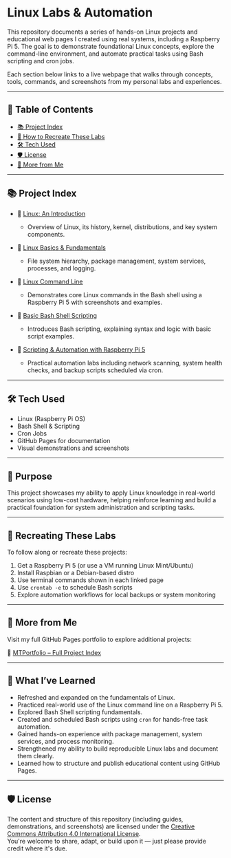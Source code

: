 # Linux Labs & Automation

This repository documents a series of hands-on Linux projects and educational web pages I created using real systems, including a Raspberry Pi 5. The goal is to demonstrate foundational Linux concepts, explore the command-line environment, and automate practical tasks using Bash scripting and cron jobs.

Each section below links to a live webpage that walks through concepts, tools, commands, and screenshots from my personal labs and experiences.

---

## 📖 Table of Contents
- [📚 Project Index](#project-index)
- [🔁 How to Recreate These Labs](#-how-to-recreate-these-labs)
- [🛠️ Tech Used](#-tech-used)
- [🛡️ License](#-license)
- [📁 More from Me](#more-from-me)


---

## 📚 Project Index

- 🔹 [Linux: An Introduction](https://mark-thompson01.github.io/MTPortfolio/Current%20Projects%20&%20Studies/Linux/)
  - Overview of Linux, its history, kernel, distributions, and key system components.

- 🔹 [Linux Basics & Fundamentals](https://mark-thompson01.github.io/MTPortfolio/Current%20Projects%20&%20Studies/Linux%20Basics%20&%20Fundamentals/)
  - File system hierarchy, package management, system services, processes, and logging.

- 🔹 [Linux Command Line](https://mark-thompson01.github.io/MTPortfolio/Current%20Projects%20&%20Studies/Linux%20Command-Line/)
  - Demonstrates core Linux commands in the Bash shell using a Raspberry Pi 5 with screenshots and examples.

- 🔹 [Basic Bash Shell Scripting](https://mark-thompson01.github.io/MTPortfolio/Current%20Projects%20&%20Studies/Basic%20Bash%20Shell%20Scripting/)
  - Introduces Bash scripting, explaining syntax and logic with basic script examples.

- 🔹 [Scripting & Automation with Raspberry Pi 5](https://mark-thompson01.github.io/MTPortfolio/Current%20Projects%20&%20Studies/Scripting%20&%20Automation%20Project%20with%20Raspberry%20Pi%205/)
  - Practical automation labs including network scanning, system health checks, and backup scripts scheduled via cron.

---

## 🛠️ Tech Used

- Linux (Raspberry Pi OS)
- Bash Shell & Scripting
- Cron Jobs
- GitHub Pages for documentation
- Visual demonstrations and screenshots

---

## 🧭 Purpose

This project showcases my ability to apply Linux knowledge in real-world scenarios using low-cost hardware, helping reinforce learning and build a practical foundation for system administration and scripting tasks.

---

## 🔁 Recreating These Labs

To follow along or recreate these projects:

1. Get a Raspberry Pi 5 (or use a VM running Linux Mint/Ubuntu)
2. Install Raspbian or a Debian-based distro
3. Use terminal commands shown in each linked page
4. Use `crontab -e` to schedule Bash scripts
5. Explore automation workflows for local backups or system monitoring

---

## 📁 More from Me

Visit my full GitHub Pages portfolio to explore additional projects:

🔗 [MTPortfolio – Full Project Index](https://mark-thompson01.github.io/MTPortfolio/)

---

## 📘 What I’ve Learned

- Refreshed and expanded on the fundamentals of Linux.
- Practiced real-world use of the Linux command line on a Raspberry Pi 5.
- Explored Bash Shell scripting fundamentals.
- Created and scheduled Bash scripts using `cron` for hands-free task automation.
- Gained hands-on experience with package management, system services, and process monitoring.
- Strengthened my ability to build reproducible Linux labs and document them clearly.
- Learned how to structure and publish educational content using GitHub Pages.

---

## 🛡️ License

The content and structure of this repository (including guides, demonstrations, and screenshots) are licensed under the [Creative Commons Attribution 4.0 International License](https://creativecommons.org/licenses/by/4.0/).  
You're welcome to share, adapt, or build upon it — just please provide credit where it's due.







